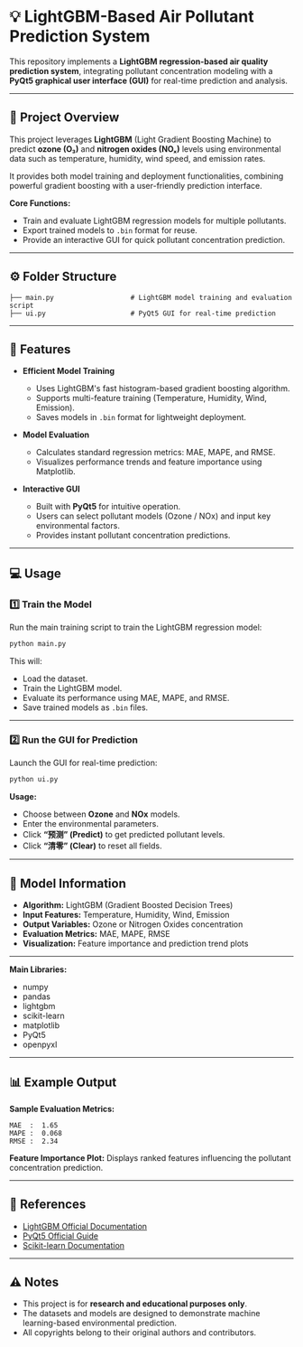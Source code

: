 # 💡 LightGBM-Based Air Pollutant Prediction System

This repository implements a **LightGBM regression-based air quality prediction system**, integrating pollutant concentration modeling with a **PyQt5 graphical user interface (GUI)** for real-time prediction and analysis.

---

## 📘 Project Overview

This project leverages **LightGBM** (Light Gradient Boosting Machine) to predict **ozone (O₃)** and **nitrogen oxides (NOₓ)** levels using environmental data such as temperature, humidity, wind speed, and emission rates.

It provides both model training and deployment functionalities, combining powerful gradient boosting with a user-friendly prediction interface.

**Core Functions:**

* Train and evaluate LightGBM regression models for multiple pollutants.
* Export trained models to `.bin` format for reuse.
* Provide an interactive GUI for quick pollutant concentration prediction.

---

## ⚙️ Folder Structure

```
├── main.py                   # LightGBM model training and evaluation script
├── ui.py                     # PyQt5 GUI for real-time prediction
```

---

## 🚀 Features

* **Efficient Model Training**

  * Uses LightGBM's fast histogram-based gradient boosting algorithm.
  * Supports multi-feature training (Temperature, Humidity, Wind, Emission).
  * Saves models in `.bin` format for lightweight deployment.

* **Model Evaluation**

  * Calculates standard regression metrics: MAE, MAPE, and RMSE.
  * Visualizes performance trends and feature importance using Matplotlib.

* **Interactive GUI**

  * Built with **PyQt5** for intuitive operation.
  * Users can select pollutant models (Ozone / NOx) and input key environmental factors.
  * Provides instant pollutant concentration predictions.

---

## 💻 Usage

### 1️⃣ Train the Model

Run the main training script to train the LightGBM regression model:

```bash
python main.py
```

This will:

* Load the dataset.
* Train the LightGBM model.
* Evaluate its performance using MAE, MAPE, and RMSE.
* Save trained models as `.bin` files.

---

### 2️⃣ Run the GUI for Prediction

Launch the GUI for real-time prediction:

```bash
python ui.py
```

**Usage:**

* Choose between **Ozone** and **NOx** models.
* Enter the environmental parameters.
* Click **“预测” (Predict)** to get predicted pollutant levels.
* Click **“清零” (Clear)** to reset all fields.

---

## 🧠 Model Information

* **Algorithm:** LightGBM (Gradient Boosted Decision Trees)
* **Input Features:** Temperature, Humidity, Wind, Emission
* **Output Variables:** Ozone or Nitrogen Oxides concentration
* **Evaluation Metrics:** MAE, MAPE, RMSE
* **Visualization:** Feature importance and prediction trend plots

---

**Main Libraries:**

* numpy
* pandas
* lightgbm
* scikit-learn
* matplotlib
* PyQt5
* openpyxl

---

## 📊 Example Output

**Sample Evaluation Metrics:**

```
MAE  :  1.65
MAPE :  0.068
RMSE :  2.34
```

**Feature Importance Plot:**
Displays ranked features influencing the pollutant concentration prediction.

---

## 📄 References

* [LightGBM Official Documentation](https://lightgbm.readthedocs.io/)
* [PyQt5 Official Guide](https://doc.qt.io/qtforpython/)
* [Scikit-learn Documentation](https://scikit-learn.org/stable/)

---

## ⚠️ Notes

* This project is for **research and educational purposes only**.
* The datasets and models are designed to demonstrate machine learning-based environmental prediction.
* All copyrights belong to their original authors and contributors.
